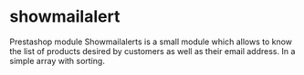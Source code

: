 # showmailalert
Prestashop module Showmailalerts is a small module which allows to know the list of products desired by customers as well as their email address. In a simple array with sorting.

